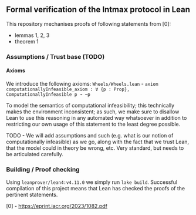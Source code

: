 ## Formal verification of the Intmax protocol in Lean

This repository mechanises proofs of following statements from [0]:
- lemmas 1, 2, 3
- theorem 1

### Assumptions / Trust base (TODO)

#### Axioms

We introduce the following axioms:
`Wheels/Wheels.lean` - `axiom computationallyInfeasible_axiom : ∀ {p : Prop}, ComputationallyInfeasible p → ¬p`

To model the semantics of computational infeasibility; this technically makes the environment inconsistent;
as such, we make sure to disallow Lean to use this reasoning in any automated way whatsoever in addition
to restricting our own usage of this statement to the least degree possible.

TODO - We will add assumptions and such (e.g. what is our notion of computationally infeasible)
as we go, along with the fact that we trust Lean, that the model could in theory be wrong, etc.
Very standard, but needs to be articulated carefully.

### Building / Proof checking

Using `leanprover/lean4:v4.11.0` we simply run `lake build`.
Successful compilation of this project means that Lean has checked the proofs of the pertinent statements.

[0] - https://eprint.iacr.org/2023/1082.pdf
